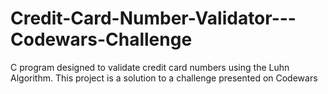 # Credit-Card-Number-Validator---Codewars-Challenge
C program designed to validate credit card numbers using the Luhn Algorithm. This project is a solution to a challenge presented on Codewars
